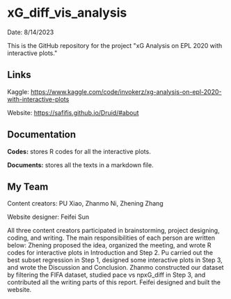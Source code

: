 # xG_diff_vis_analysis

Date: 8/14/2023

This is the GitHub repository for the project "xG Analysis on EPL 2020 with interactive plots." 

## Links

Kaggle: https://www.kaggle.com/code/invokerz/xg-analysis-on-epl-2020-with-interactive-plots

Website: https://safifis.github.io/Druid/#about

## Documentation

**Codes:** stores R codes for all the interactive plots.

**Documents:** stores all the texts in a markdown file. 

## My Team

Content creators: PU Xiao, Zhanmo Ni, Zhening Zhang

Website designer: Feifei Sun

All three content creators participated in brainstorming, project designing, coding, and writing. The main responsibilities of each person are written below: Zhening proposed the idea, organized the meeting, and wrote R codes for interactive plots in Introduction and Step 2. Pu carried out the best subset regression in Step 1, designed some interactive plots in Step 3, and wrote the Discussion and Conclusion. Zhanmo constructed our dataset by filtering the FIFA dataset, studied pace vs npxG_diff in Step 3, and contributed all the writing parts of this report. Feifei designed and built the website.
